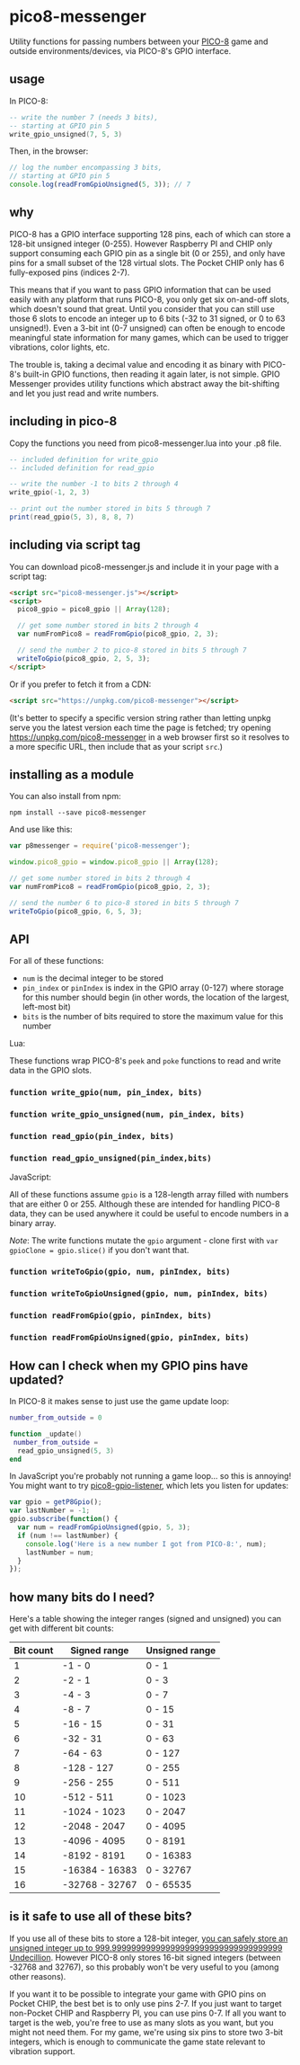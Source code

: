 # pico8-messenger

Utility functions for passing numbers between your [PICO-8](https://www.lexaloffle.com/pico-8.php) game and outside environments/devices, via PICO-8's GPIO interface.

## usage

In PICO-8:

```lua
-- write the number 7 (needs 3 bits),
-- starting at GPIO pin 5
write_gpio_unsigned(7, 5, 3)
```

Then, in the browser:

```javascript
// log the number encompassing 3 bits,
// starting at GPIO pin 5
console.log(readFromGpioUnsigned(5, 3)); // 7
```

## why

PICO-8 has a GPIO interface supporting 128 pins, each of which can store a 128-bit unsigned integer (0-255). However Raspberry PI and CHIP only support consuming each GPIO pin as a single bit (0 or 255), and only have pins for a small subset of the 128 virtual slots. The Pocket CHIP only has 6 fully-exposed pins (indices 2-7).

This means that if you want to pass GPIO information that can be used easily with any platform that runs PICO-8, you only get six on-and-off slots, which doesn't sound that great. Until you consider that you can still use those 6 slots to encode an integer up to 6 bits (-32 to 31 signed, or 0 to 63 unsigned!). Even a 3-bit int (0-7 unsigned) can often be enough to encode meaningful state information for many games, which can be used to trigger vibrations, color lights, etc.

The trouble is, taking a decimal value and encoding it as binary with PICO-8's built-in GPIO functions, then reading it again later, is not simple. GPIO Messenger provides utility functions which abstract away the bit-shifting and let you just read and write numbers.

## including in pico-8

Copy the functions you need from pico8-messenger.lua into your .p8 file.

```lua
-- included definition for write_gpio
-- included definition for read_gpio

-- write the number -1 to bits 2 through 4
write_gpio(-1, 2, 3)

-- print out the number stored in bits 5 through 7
print(read_gpio(5, 3), 8, 8, 7)
```

## including via script tag

You can download pico8-messenger.js and include it in your page with a script tag:

```html
<script src="pico8-messenger.js"></script>
<script>
  pico8_gpio = pico8_gpio || Array(128);

  // get some number stored in bits 2 through 4
  var numFromPico8 = readFromGpio(pico8_gpio, 2, 3);

  // send the number 2 to pico-8 stored in bits 5 through 7
  writeToGpio(pico8_gpio, 2, 5, 3);
</script>
```

Or if you prefer to fetch it from a CDN:

```html
<script src="https://unpkg.com/pico8-messenger"></script>
```

(It's better to specify a specific version string rather than letting unpkg serve you the latest version each time the page is fetched; try opening https://unpkg.com/pico8-messenger in a web browser first so it resolves to a more specific URL, then include that as your script `src`.)

## installing as a module

You can also install from npm:

```console
npm install --save pico8-messenger
```

And use like this:

```js
var p8messenger = require('pico8-messenger');

window.pico8_gpio = window.pico8_gpio || Array(128);

// get some number stored in bits 2 through 4
var numFromPico8 = readFromGpio(pico8_gpio, 2, 3);

// send the number 6 to pico-8 stored in bits 5 through 7
writeToGpio(pico8_gpio, 6, 5, 3);
```

## API

For all of these functions:
* `num` is the decimal integer to be stored
* `pin_index` or `pinIndex` is index in the GPIO array (0-127) where storage for this number should begin (in other words, the location of the largest, left-most bit)
* `bits` is the number of bits required to store the maximum value for this number

Lua:

These functions wrap PICO-8's `peek` and `poke` functions to read and write data in the GPIO slots.

### `function write_gpio(num, pin_index, bits)`

### `function write_gpio_unsigned(num, pin_index, bits)`

### `function read_gpio(pin_index, bits)`

### `function read_gpio_unsigned(pin_index,bits)`

JavaScript:

All of these functions assume `gpio` is a 128-length array filled with numbers that are either 0 or 255. Although these are intended for handling PICO-8 data, they can be used anywhere it could be useful to encode numbers in a binary array.

*Note*: The write functions mutate the `gpio` argument - clone first with `var gpioClone = gpio.slice()` if you don't want that.

### `function writeToGpio(gpio, num, pinIndex, bits)`

### `function writeToGpioUnsigned(gpio, num, pinIndex, bits)`

### `function readFromGpio(gpio, pinIndex, bits)`

### `function readFromGpioUnsigned(gpio, pinIndex, bits)`

## How can I check when my GPIO pins have updated?

In PICO-8 it makes sense to just use the game update loop:

```lua
number_from_outside = 0

function _update()
 number_from_outside =
  read_gpio_unsigned(5, 3)
end
```

In JavaScript you're probably not running a game loop... so this is annoying! You might want to try [pico8-gpio-listener](https://github.com/benwiley4000/pico8-gpio-listener), which lets you listen for updates:

```javascript
var gpio = getP8Gpio();
var lastNumber = -1;
gpio.subscribe(function() {
  var num = readFromGpioUnsigned(gpio, 5, 3);
  if (num !== lastNumber) {
    console.log('Here is a new number I got from PICO-8:', num);
    lastNumber = num;
  }
});
```

## how many bits do I need?

Here's a table showing the integer ranges (signed and unsigned) you can get with different bit counts:

| Bit count | Signed range   | Unsigned range |
|-----------|----------------|----------------|
| 1         | -1 - 0         | 0 - 1          |
| 2         | -2 - 1         | 0 - 3          |
| 3         | -4 - 3         | 0 - 7          |
| 4         | -8 - 7         | 0 - 15         |
| 5         | -16 - 15       | 0 - 31         |
| 6         | -32 - 31       | 0 - 63         |
| 7         | -64 - 63       | 0 - 127        |
| 8         | -128 - 127     | 0 - 255        |
| 9         | -256 - 255     | 0 - 511        |
| 10        | -512 - 511     | 0 - 1023       |
| 11        | -1024 - 1023   | 0 - 2047       |
| 12        | -2048 - 2047   | 0 - 4095       |
| 13        | -4096 - 4095   | 0 - 8191       |
| 14        | -8192 - 8191   | 0 - 16383      |
| 15        | -16384 - 16383 | 0 - 32767      |
| 16        | -32768 - 32767 | 0 - 65535      |

## is it safe to use all of these bits?

If you use all of these bits to store a 128-bit integer, [you can safely store an unsigned integer up to 999.99999999999999999999999999999999999 Undecillion](https://en.wikipedia.org/wiki/Integer_(computer_science)#Common_integral_data_types). However PICO-8 only stores 16-bit signed integers (between -32768 and 32767), so this probably won't be very useful to you (among other reasons).

If you want it to be possible to integrate your game with GPIO pins on Pocket CHIP, the best bet is to only use pins 2-7. If you just want to target non-Pocket CHIP and Raspberry PI, you can use pins 0-7. If all you want to target is the web, you're free to use as many slots as you want, but you might not need them. For my game, we're using six pins to store two 3-bit integers, which is enough to communicate the game state relevant to vibration support.
